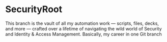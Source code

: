 # SecurityRoot
This branch is the vault of all my automation work — scripts, files, decks, and more — crafted over a lifetime of navigating the wild world of Security and Identity & Access Management. Basically, my career in one Git branch

